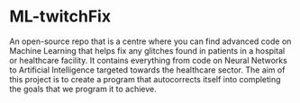 # ML-twitchFix



An open-source repo that is a centre where you can find advanced code on Machine Learning that helps fix any glitches found in patients in a hospital or healthcare facility. It contains everything from code on Neural Networks to Artificial Intelligence targeted towards the healthcare sector. The aim of this project is to create a program that autocorrects itself into completing the goals that we program it to achieve.
